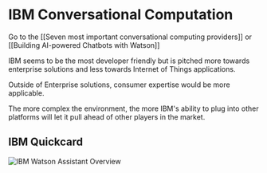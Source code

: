 # IBM Conversational Computation

Go to the [[Seven most important conversational computing providers]] or [[Building AI-powered Chatbots with Watson]]

IBM seems to be the most developer friendly but is pitched more towards enterprise solutions and less towards Internet of Things applications.

Outside of Enterprise solutions, consumer expertise would be more applicable. 

The more complex the environment, the more IBM's ability to plug into other platforms will let it pull ahead of other players in the market. 

## IBM Quickcard

![IBM Watson Assistant Overview](https://i.imgur.com/jHkTYYA.png)




